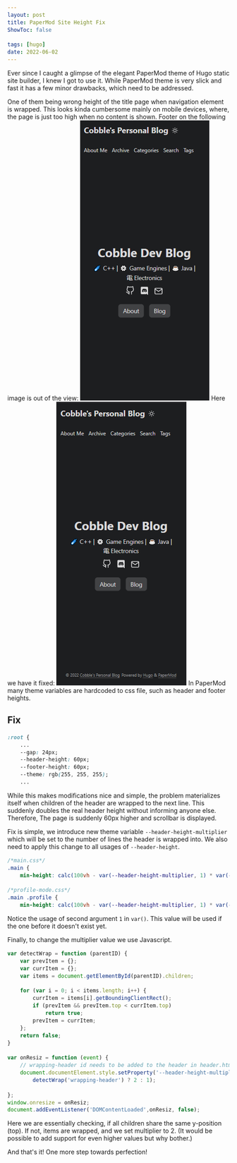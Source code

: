 ```yaml
---
layout: post
title: PaperMod Site Height Fix
ShowToc: false

tags: [hugo]
date: 2022-06-02
---
```


Ever since I caught a glimpse of the elegant PaperMod theme of Hugo static site builder, I knew I got to use it. While PaperMod theme is very slick and fast it has a few minor drawbacks, which need to be addressed. 

One of them being wrong height of the title page when navigation element is wrapped. This looks kinda cumbersome mainly on mobile devices, where, the page is just too high when no content is shown. Footer on the following image is out of the view:
![Wrong Page Height On Mobile Devices](/wrong_height.png#center)
Here we have it fixed:
![Fixed Page Height On Mobile Devices](/right_height.png#center)
In PaperMod many theme variables are hardcoded to css file, such as header and footer heights. 

## Fix
```css
:root {
    ...
    --gap: 24px;
    --header-height: 60px;
    --footer-height: 60px;
    --theme: rgb(255, 255, 255);
    ...
```

While this makes modifications nice and simple, the problem materializes itself when children of the header are wrapped to the next line. This suddenly doubles the real header height without informing anyone else. Therefore, The page is suddenly 60px higher and scrollbar is displayed. 

Fix is simple, we introduce new theme variable `--header-height-multiplier` which will be set to the number of lines the header is wrapped into. We also need to apply this change to all usages of `--header-height`.
```css
/*main.css*/
.main {
    min-height: calc(100vh - var(--header-height-multiplier, 1) * var(--header-height) - var(--footer-height));}

/*profile-mode.css*/
.main .profile {
    min-height: calc(100vh - var(--header-height-multiplier, 1) * var(--header-height) - var(--footer-height) - (var(--gap) * 2));}
```

Notice the usage of second argument `1` in `var()`. This value will be used if the one before it doesn't exist yet.

Finally, to change the multiplier value we use Javascript.

```javascript
var detectWrap = function (parentID) {
    var prevItem = {};
    var currItem = {};
    var items = document.getElementById(parentID).children;

    for (var i = 0; i < items.length; i++) {
        currItem = items[i].getBoundingClientRect();
        if (prevItem && prevItem.top < currItem.top) 
            return true;
        prevItem = currItem;
    };
    return false;
}

var onResiz = function (event) {
    // wrapping-header id needs to be added to the header in header.html
    document.documentElement.style.setProperty('--header-height-multiplier', 
        detectWrap('wrapping-header') ? 2 : 1); 

};
window.onresize = onResiz;
document.addEventListener('DOMContentLoaded',onResiz, false);
```
Here we are essentially checking, if all children share the same y-position (top). If not, items are wrapped, and we set multiplier to 2. (It would be possible to add support for even higher values but why bother.)

And that's it! One more step towards perfection!

